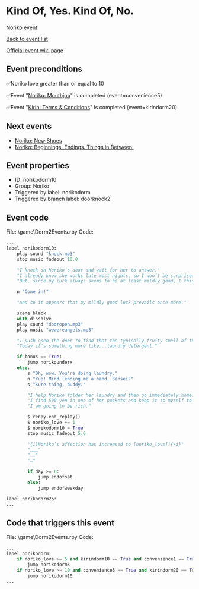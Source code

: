 # Kind Of, Yes. Kind Of, No.
Noriko event

[Back to event list](./../)

[Official event wiki page](https://lessonsinlove.wiki/index.php?title=Special%3ASearch&search=norikodorm10&go=Go)



## Event preconditions
✅Noriko love greater than or equal to 10

✅Event "[Noriko: Mouthjob](./convenience5.md)" is completed (event=convenience5)

✅Event "[Kirin: Terms & Conditions](./kirindorm20.md)" is completed (event=kirindorm20)



## Next events
* [Noriko: New Shoes](./norikoinvite1.md)
* [Noriko: Beginnings. Endings. Things in Between.](./norikoinvite2.md)

## Event properties
* ID: norikodorm10
* Group: Noriko
* Triggered by label: norikodorm
* Triggered by branch label: doorknock2

## Event code
File: \game\Dorm2Events.rpy
Code:
```python
...
label norikodorm10:
    play sound "knock.mp3"
    stop music fadeout 10.0

    "I knock on Noriko’s door and wait for her to answer."
    "I already know she works late most nights, so I won’t be surprised if she’s out."
    "But, since my luck always seems to be at least mildly good, I think the chances of us being able to spend some time alone together tonight are pretty solid."

    n "Come in!"

    "And so it appears that my mildly good luck prevails once more."

    scene black
    with dissolve
    play sound "dooropen.mp3"
    play music "wewereangels.mp3"

    "I push open the door to find that the typically fruity smell of the room has vanished. "
    "Today it’s something more like...laundry detergent."

    if bonus == True:
        jump norikounderx
    else:
        s "Oh, wow. You're doing laundry."
        n "Yup! Mind lending me a hand, Sensei?"
        s "Sure thing, buddy."

        "I help Noriko folder her laundry and then go immediately home."
        "I find 500 yen in one of her pockets and keep it to myself to invest it in Shiba Inu."
        "I am going to be rich."

        $ renpy.end_replay()
        $ noriko_love += 1
        $ norikodorm10 = True
        stop music fadeout 5.0

        "{i}Noriko’s affection has increased to [noriko_love]!{/i}"
        "………"
        "……"
        "…"

        if day >= 6:
            jump endofsat
        else:
            jump endofweekday

label norikodorm25:
...
```

## Code that triggers this event
File: \game\Dorm2Events.rpy
Code:
```python
...
label norikodorm:
    if noriko_love >= 5 and kirindorm10 == True and convenience1 == True and norikodorm5 == False:
        jump norikodorm5
    if noriko_love >= 10 and convenience5 == True and kirindorm20 == True and norikodorm10 == False:
        jump norikodorm10
...
```